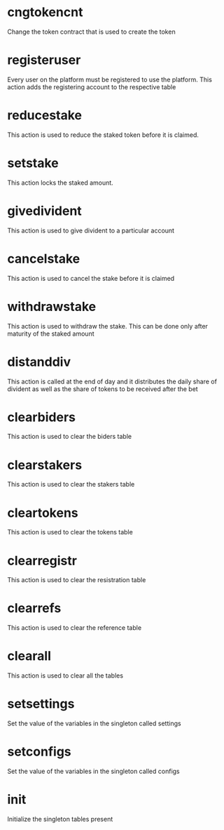 <h1 class="contract">cngtokencnt</h1>

Change the token contract that is used to create the token

<h1 class="contract">registeruser</h1>

Every user on the platform must be registered to use the platform. This action adds the registering account to the respective table

<h1 class="contract">reducestake</h1>

This action is used to reduce the staked token before it is claimed.

<h1 class="contract">setstake</h1>

This action locks the staked amount.

<h1 class="contract">givedivident</h1>

This action is used to give divident to a particular account

<h1 class="contract">cancelstake</h1>

This action is used to cancel the stake before it is claimed

<h1 class="contract">withdrawstake</h1>

This action is used to withdraw the stake. This can be done only after maturity of the staked amount

<h1 class="contract">distanddiv</h1>

This action is called at the end of day and it distributes the daily share of divident as well as the share of tokens to be received after the bet

<h1 class="contract">clearbiders</h1>

This action is used to clear the biders table

<h1 class="contract">clearstakers</h1>

This action is used to clear the stakers table

<h1 class="contract">cleartokens</h1>

This action is used to clear the tokens table

<h1 class="contract">clearregistr</h1>

This action is used to clear the resistration table

<h1 class="contract">clearrefs</h1>

This action is used to clear the reference table

<h1 class="contract">clearall</h1>

This action is used to clear all the tables

<h1 class="contract">setsettings</h1>

Set the value of the variables in the singleton called settings

<h1 class="contract">setconfigs</h1>

Set the value of the variables in the singleton called configs

<h1 class="contract">init</h1>

Initialize the singleton tables present